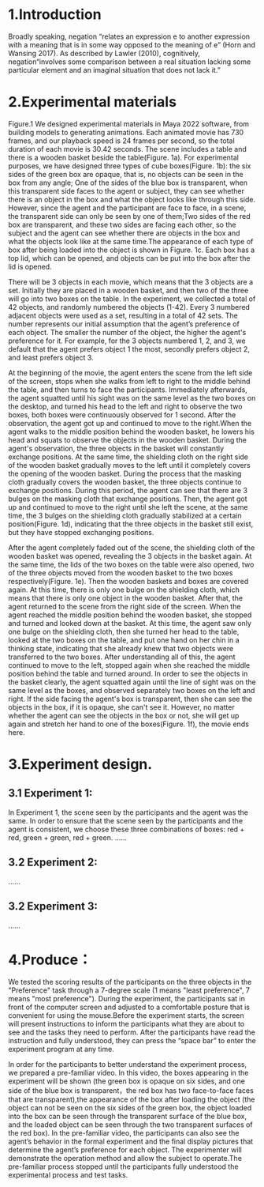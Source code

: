 # 1.Introduction
Broadly speaking, negation “relates an expression e to another expression with a meaning that is in some way opposed to the meaning of e” (Horn and Wansing 2017). As described by Lawler (2010), cognitively, negation“involves some comparison between a real situation lacking some particular element and an imaginal situation that does not lack it.”
# 2.Experimental materials
Figure.1
We designed experimental materials in Maya 2022 software, from building models to generating animations. Each animated movie has 730 frames, and our playback speed is 24 frames per second, so the total duration of each movie is 30.42 seconds. The scene includes a table and there is a wooden basket beside the table(Figure. 1a). For experimental purposes, we have designed three types of cube boxes(Figure. 1b): the six sides of the green box are opaque, that is, no objects can be seen in the box from any angle; One of the sides of the blue box is transparent, when this transparent side faces to the agent or subject, they can see whether there is an object in the box and what the object looks like through this side. However, since the agent and the participant are face to face, in a scene, the transparent side can only be seen by one of them;Two sides of the red box are transparent, and these two sides are facing each other, so the subject and the agent can see whether there are objects in the box and what the objects look like at the same time.The appearance of each type of box after being loaded into the object is shown in Figure. 1c. Each box has a top lid, which can be opened, and objects can be put into the box after the lid is opened.

There will be 3 objects in each movie, which means that the 3 objects are a set. Initially they are placed in a wooden basket, and then two of the three will go into two boxes on the table. In the experiment, we collected a total of 42 objects, and randomly numbered the objects (1-42). Every 3 numbered adjacent objects were used as a set, resulting in a total of 42 sets. The number represents our initial assumption that the agent’s preference of each object. The smaller the number of the object, the higher the agent's preference for it. For example, for the 3 objects numbered 1, 2, and 3, we default that the agent prefers object 1 the most, secondly prefers object 2, and least prefers object 3.

At the beginning of the movie, the agent enters the scene from the left side of the screen, stops when she walks from left to right to the middle behind the table, and then turns to face the participants. Immediately afterwards, the agent squatted until his sight was on the same level as the two boxes on the desktop, and turned his head to the left and right to observe the two boxes, both boxes were continuously observed for 1 second. After the observation, the agent got up and continued to move to the right.When the agent walks to the middle position behind the wooden basket, he lowers his head and squats to observe the objects in the wooden basket. During the agent's observation, the three objects in the basket will constantly exchange positions. At the same time, the shielding cloth on the right side of the wooden basket gradually moves to the left until it completely covers the opening of the wooden basket. During the process that the masking cloth gradually covers the wooden basket, the three objects continue to exchange positions. During this period, the agent can see that there are 3 bulges on the masking cloth that exchange positions. Then, the agent got up and continued to move to the right until she left the scene, at the same time, the 3 bulges on the shielding cloth gradually stabilized at a certain position(Figure. 1d), indicating that the three objects in the basket still exist, but they have stopped exchanging positions.

After the agent completely faded out of the scene, the shielding cloth of the wooden basket was opened, revealing the 3 objects in the basket again. At the same time, the lids of the two boxes on the table were also opened, two of the three objects moved from the wooden basket to the two boxes respectively(Figure. 1e). Then the wooden baskets and boxes are covered again. At this time, there is only one bulge on the shielding cloth, which means that there is only one object in the wooden basket. After that, the agent returned to the scene from the right side of the screen. When the agent reached the middle position behind the wooden basket, she stopped and turned and looked down at the basket. At this time, the agent saw only one bulge on the shielding cloth, then she turned her head to the table, looked at the two boxes on the table, and put one hand on her chin in a thinking state, indicating that she already knew that two objects were transferred to the two boxes. After understanding all of this, the agent continued to move to the left, stopped again when she reached the middle position behind the table and turned around. In order to see the objects in the basket clearly, the agent squatted again until the line of sight was on the same level as the boxes, and observed separately two boxes on the left and right. If the side facing the agent's box is transparent, then she can see the objects in the box, if it is opaque, she can't see it. However, no matter whether the agent can see the objects in the box or not, she will get up again and stretch her hand to one of the boxes(Figure. 1f), the movie ends here.
# 3.Experiment design.
## 3.1 Experiment 1:
In Experiment 1, the scene seen by the participants and the agent was the same. In order to ensure that the scene seen by the participants and the agent is consistent, we choose these three combinations of boxes: red + red, green + green, red + green. 
......
## 3.2 Experiment 2:
......
## 3.2 Experiment 3:
......
# 4.Produce：
We tested the scoring results of the participants on the three objects in the "Preference" task through a 7-degree scale (1 means "least preference", 7 means "most preference"). During the experiment, the participants sat in front of the computer screen and adjusted to a comfortable posture that is convenient for using the mouse.Before the experiment starts, the screen will present instructions to inform the participants what they are about to see and the tasks they need to perform. After the participants have read the instruction and fully understood, they can press the “space bar” to enter the experiment program at any time.

In order for the participants to better understand the experiment process, we prepared a pre-familiar video. In this video, the boxes appearing in the experiment will be shown (the green box is opaque on six sides, and one side of the blue box is transparent，the red box has two face-to-face faces that are transparent),the appearance of the box after loading the object (the object can not be seen on the six sides of the green box, the object loaded into the box can be seen through the transparent surface of the blue box, and the loaded object can be seen through the two transparent surfaces of the red box). In the pre-familiar video, the participants can also see the agent’s behavior in the formal experiment and the final display pictures that determine the agent’s preference for each object. The experimenter will demonstrate the operation method and allow the subject to operate.The pre-familiar process stopped until the participants fully understood the experimental process and test tasks.
